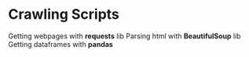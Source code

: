 # Crawling Scripts

Getting webpages with **requests** lib
Parsing html with **BeautifulSoup** lib
Getting dataframes with **pandas**

